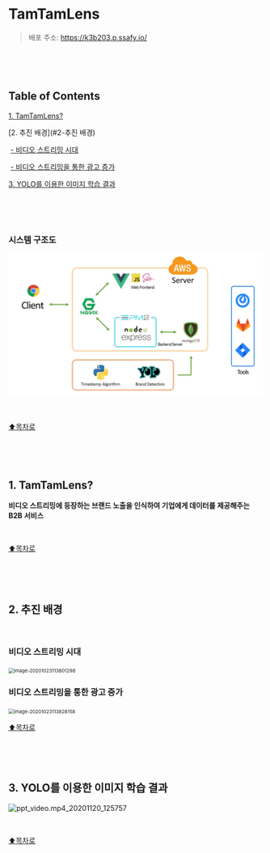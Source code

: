 # TamTamLens

> 배포 주소: https://k3b203.p.ssafy.io/

<br/>

<br/>

<br/>

Table of Contents
-----------------

[1. TamTamLens?](#1-TamTamLens)

[2. 추진 배경](#2-추진 배경)

​    [- 비디오 스트리밍 시대](#비디오-스트리밍-시대)

​    [- 비디오 스트리밍을 통한 광고 증가](#비디오-스트리밍을-통한-광고-증가)

[3. YOLO를 이용한 이미지 학습 결과](#3-YOLO를-이용한-이미지-학습-결과)

<br/>

<br/>

<br/>



### 시스템 구조도

![TamTamArchitecture](README.assets/TamTamArchitecture.jpg)

<br/>

[:arrow_up:목차로](#Table-of-Contents)

<br/>

<br/>

<br/>







## 1. TamTamLens?

**비디오 스트리밍에 등장하는 브랜드 노출을 인식하여 기업에게 데이터를 제공해주는 B2B 서비스** 

<br/>

[:arrow_up:목차로](#Table-of-Contents)

<br/>

<br/>

<br/>

## 2. 추진 배경

<br/>

### 비디오 스트리밍 시대

<img src="README.assets/image-20201023113801298.png" alt="image-20201023113801298" style="zoom: 67%;" />

<br/>

### 비디오 스트리밍을 통한 광고 증가

<img src="README.assets/image-20201023113828158.png" alt="image-20201023113828158" style="zoom:67%;" />

<br/>

[:arrow_up:목차로](#Table-of-Contents)

<br/>

<br/>

<br/>

## 3. YOLO를 이용한 이미지 학습 결과

![ppt_video.mp4_20201120_125757](README.assets/ppt_video.mp4_20201120_125757.gif)

<br/>

[:arrow_up:목차로](#Table-of-Contents)

<br/>

<br/>

<br/>





